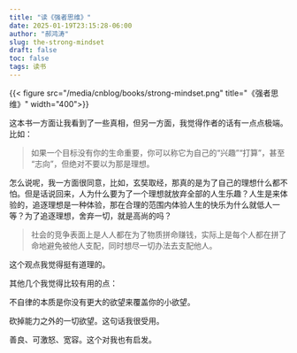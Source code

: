 ```yaml
---
title: "读《强者思维》"
date: 2025-01-19T23:15:28-06:00
author: "郝鸿涛"
slug: the-strong-mindset
draft: false
toc: false
tags: 读书
---
```

{{< figure src="/media/cnblog/books/strong-mindset.png" title="《强者思维》" width="400">}}

这本书一方面让我看到了一些真相，但另一方面，我觉得作者的话有一点点极端。比如：

>如果一个目标没有你的生命重要，你可以称它为自己的“兴趣”“打算”，甚至
“志向”，但绝对不要以为那是理想。

怎么说呢，我一方面很同意，比如，玄奘取经，那真的是为了自己的理想什么都不怕。但是话说回来，人为什么要为了一个理想就放弃全部的人生乐趣？人生是来体验的，追逐理想是一种体验，那在合理的范围内体验人生的快乐为什么就低人一等？为了追逐理想，舍弃一切，就是高尚的吗？

>社会的竞争表面上是人人都在为了物质拼命赚钱，实际上是每个人都在拼了命地避免被他人支配，同时想尽一切办法去支配他人。

这个观点我觉得挺有道理的。

其他几个我觉得比较有用的点：

不自律的本质是你没有更大的欲望来覆盖你的小欲望。

砍掉能力之外的一切欲望。这句话我很受用。

善良、可激怒、宽容。这个对我也有启发。